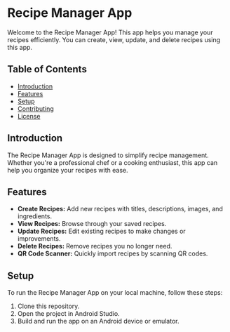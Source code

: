 # Recipe Manager App

Welcome to the Recipe Manager App! This app helps you manage your recipes efficiently. You can create, view, update, and delete recipes using this app.

## Table of Contents

- [Introduction](#introduction)
- [Features](#features)
- [Setup](#setup)
- [Contributing](#contributing)
- [License](#license)

## Introduction

The Recipe Manager App is designed to simplify recipe management. Whether you're a professional chef or a cooking enthusiast, this app can help you organize your recipes with ease.

## Features

- **Create Recipes:** Add new recipes with titles, descriptions, images, and ingredients.
- **View Recipes:** Browse through your saved recipes.
- **Update Recipes:** Edit existing recipes to make changes or improvements.
- **Delete Recipes:** Remove recipes you no longer need.
- **QR Code Scanner:** Quickly import recipes by scanning QR codes.

## Setup

To run the Recipe Manager App on your local machine, follow these steps:

1. Clone this repository.
2. Open the project in Android Studio.
3. Build and run the app on an Android device or emulator.
